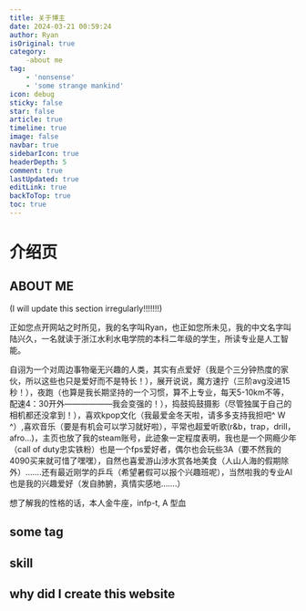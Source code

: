 ```yaml
---
title: 关于博主
date: 2024-03-21 00:59:24
author: Ryan
isOriginal: true
category: 
    -about me
tag:
    - 'nonsense'
    - 'some strange mankind'
icon: debug
sticky: false
star: false
article: true
timeline: true
image: false
navbar: true
sidebarIcon: true
headerDepth: 5
comment: true
lastUpdated: true
editLink: true
backToTop: true
toc: true
---
```


# 介绍页

## ABOUT ME

(I will update this section irregularly!!!!!!!) 

正如您点开网站之时所见，我的名字叫Ryan，也正如您所未见，我的中文名字叫陆兴久，一名就读于浙江水利水电学院的本科二年级的学生，所读专业是人工智能。

自诩为一个对周边事物毫无兴趣的人类，其实有点爱好（我是个三分钟热度的家伙，所以这些也只是爱好而不是特长！），展开说说，魔方速拧（三阶avg没进15秒！），夜跑（也算是我长期坚持的一个习惯，算不上专业，每天5-10km不等，配速4：30开外——————我会变强的！），捣鼓捣鼓摄影（尽管独属于自己的相机都还没拿到！），喜欢kpop文化（我最爱金冬天啦，请多多支持我担吧^  W ^）,喜欢音乐（要是有机会可以学习就好啦），平常也超爱听歌(r&b，trap，drill，afro…)，主页也放了我的steam账号，此迹象一定程度表明，我也是一个网瘾少年（call of duty忠实铁粉）也是一个fps爱好者，偶尔也会玩些3A（要不然我的4090买来就可惜了嘿嘿），自然也喜爱游山涉水赏各地美食（人山人海的假期除外）…….还有最近刚学的乒乓（希望暑假可以报个兴趣班呢），当然啦我的专业AI也是我的兴趣爱好（发自肺腑，真情实感地…….）

想了解我的性格的话，本人金牛座，infp-t, A 型血

## some tag



## skill





## why did I create this website




